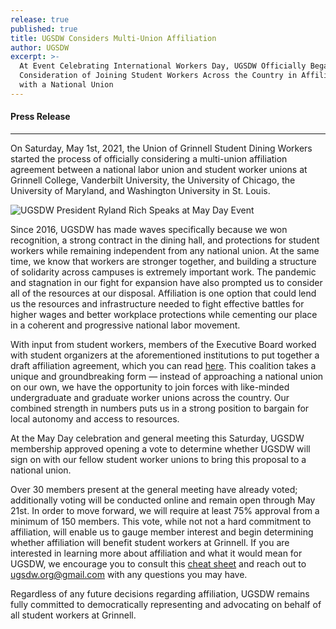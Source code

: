 ```yaml
---
release: true
published: true
title: UGSDW Considers Multi-Union Affiliation
author: UGSDW
excerpt: >-
  At Event Celebrating International Workers Day, UGSDW Officially Began
  Consideration of Joining Student Workers Across the Country in Affiliation
  with a National Union
---
```

#### Press Release

***

On Saturday, May 1st, 2021, the Union of Grinnell Student Dining Workers started the process of officially considering a multi-union affiliation agreement between a national labor union and student worker unions at Grinnell College, Vanderbilt University, the University of Chicago, the University of Maryland, and Washington University in St. Louis.

![UGSDW President Ryland Rich Speaks at May Day Event]({{site.baseurl}}/assets/news/20210501_143813.jpg)

Since 2016, UGSDW has made waves specifically because we won recognition, a strong contract in the dining hall, and protections for student workers while remaining independent from any national union. At the same time, we know that workers are stronger together, and building a structure of solidarity across campuses is extremely important work. The pandemic and stagnation in our fight for expansion have also prompted us to consider all of the resources at our disposal. Affiliation is one option that could lend us the resources and infrastructure needed to fight effective battles for higher wages and better workplace protections while cementing our place in a coherent and progressive national labor movement.

With input from student workers, members of the Executive Board worked with student organizers at the aforementioned institutions to put together a draft affiliation agreement, which you can read [here](https://docs.google.com/document/d/1a8qs5c75wSbX832W4e1adEijA_D7YZODO1BHlK-QsBw/edit?usp=sharing). This coalition takes a unique and groundbreaking form — instead of approaching a national union on our own, we have the opportunity to join forces with like-minded undergraduate and graduate worker unions across the country. Our combined strength in numbers puts us in a strong position to bargain for local autonomy and access to resources.

At the May Day celebration and general meeting this Saturday, UGSDW membership approved opening a vote to determine whether UGSDW will sign on with our fellow student worker unions to bring this proposal to a national union.

Over 30 members present at the general meeting have already voted; additionally voting will be conducted online and remain open through May 21st. In order to move forward, we will require at least 75% approval from a minimum of 150 members. This vote, while not not a hard commitment to affiliation, will enable us to gauge member interest and begin determining whether affiliation will benefit student workers at Grinnell. If you are interested in learning more about affiliation and what it would mean for UGSDW, we encourage you to consult this [cheat sheet](https://docs.google.com/document/d/17l6tPoqfI2u47454Hg8hFcF2_hT3hGrRrwf6UANScZo/edit?usp=sharing) and reach out to ugsdw.org@gmail.com with any questions you may have. 

Regardless of any future decisions regarding affiliation, UGSDW remains fully committed to democratically representing and advocating on behalf of all student workers at Grinnell.
